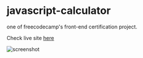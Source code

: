 # javascript-calculator
one of freecodecamp's front-end certification project.

Check live site [here](https://bisratgirma.github.io/javascript-calculator/)

![screenshot](https://raw.githubusercontent.com/bisrax/javascript-calculator/gh-pages/js%20calc.png)
